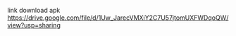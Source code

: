 link download apk https://drive.google.com/file/d/1Uw_JarecVMXiY2C7U57jtomUXFWDqoQW/view?usp=sharing
